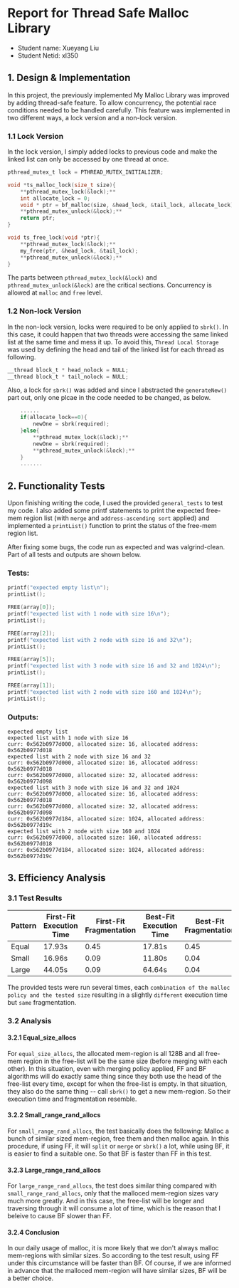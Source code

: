 # Report for Thread Safe Malloc Library

- Student name: Xueyang Liu
- Student Netid: xl350

## 1. Design & Implementation

In this project, the previously implemented My Malloc Library was improved by adding thread-safe feature. To allow concurrency, the potential race conditions needed to be handled carefully. This feature was implemented in two different ways, a lock version and a non-lock version. 

### 1.1 Lock Version

In the lock version, I simply added locks to previous code and make the linked list can only be accessed by one thread at once. 

```C
pthread_mutex_t lock = PTHREAD_MUTEX_INITIALIZER;

void *ts_malloc_lock(size_t size){
    **pthread_mutex_lock(&lock);**
    int allocate_lock = 0;
    void * ptr = bf_malloc(size, &head_lock, &tail_lock, allocate_lock);
    **pthread_mutex_unlock(&lock);**
    return ptr;
}

void ts_free_lock(void *ptr){
    **pthread_mutex_lock(&lock);**
    my_free(ptr, &head_lock, &tail_lock);
    **pthread_mutex_unlock(&lock);**
}
```

The parts between `pthread_mutex_lock(&lock)` and `pthread_mutex_unlock(&lock)` are the critical sections. Concurrency is allowed at `malloc` and `free` level.

### 1.2 Non-lock Version

In the non-lock version, locks were required to be only applied to `sbrk()`. In this case, it could happen that two threads were accessing the same linked list at the same time and mess it up. To avoid this, `Thread Local Storage` was used by defining the head and tail of the linked list for each thread as following.

```C
__thread block_t * head_nolock = NULL;
__thread block_t * tail_nolock = NULL;
```

Also, a lock for `sbrk()` was added and since I abstracted the `generateNew()` part out, only one plcae in the code needed to be changed, as below.

```C
    ......
    if(allocate_lock==0){
        newOne = sbrk(required);
    }else{
        **pthread_mutex_lock(&lock);**
        newOne = sbrk(required);
        **pthread_mutex_unlock(&lock);**
    }
    .......
```



## 2. Functionality Tests

Upon finishing writing the code, I used the provided `general_tests` to test my code. I also added some printf statements to print the expected free-mem region list (with `merge` and `address-ascending sort` applied) and implemented a `printList()` function to print the status of the free-mem region list.

After fixing some bugs, the code run as expected and was valgrind-clean. Part of all tests and outputs are shown below.

### Tests:

```C
printf("expected empty list\n");
printList();

FREE(array[0]);
printf("expected list with 1 node with size 16\n");
printList();

FREE(array[2]);
printf("expected list with 2 node with size 16 and 32\n");
printList();

FREE(array[5]);
printf("expected list with 3 node with size 16 and 32 and 1024\n");
printList();

FREE(array[1]);
printf("expected list with 2 node with size 160 and 1024\n");
printList();
```

### Outputs:

```
expected empty list
expected list with 1 node with size 16
curr: 0x562b0977d000, allocated size: 16, allocated address: 0x562b0977d018
expected list with 2 node with size 16 and 32
curr: 0x562b0977d000, allocated size: 16, allocated address: 0x562b0977d018
curr: 0x562b0977d080, allocated size: 32, allocated address: 0x562b0977d098
expected list with 3 node with size 16 and 32 and 1024
curr: 0x562b0977d000, allocated size: 16, allocated address: 0x562b0977d018
curr: 0x562b0977d080, allocated size: 32, allocated address: 0x562b0977d098
curr: 0x562b0977d184, allocated size: 1024, allocated address: 0x562b0977d19c
expected list with 2 node with size 160 and 1024
curr: 0x562b0977d000, allocated size: 160, allocated address: 0x562b0977d018
curr: 0x562b0977d184, allocated size: 1024, allocated address: 0x562b0977d19c
```

## 3. Efficiency Analysis

### 3.1 Test Results

| Pattern | First-Fit<Br>Execution Time | First-Fit<Br>Fragmentation | Best-Fit<Br>Execution Time | Best-Fit<Br>Fragmentation |
| --- | --- | --- | --- | --- |
| Equal | 17.93s | 0.45 | 17.81s | 0.45 |
| Small | 16.96s | 0.09 | 11.80s | 0.04 |
| Large | 44.05s | 0.09 | 64.64s | 0.04 |

The provided tests were run several times, each `combination of the malloc policy and the tested size` resulting in a slightly `different` execution time but `same` fragmentation.  

### 3.2 Analysis

#### 3.2.1 Equal_size_allocs

For `equal_size_allocs`, the allocated mem-region is all 128B and all free-mem region in the free-list will be the same size (before merging with each other). In this situation, even with merging policy applied, FF and BF algorithms will do exactly same thing since they both use the head of the free-list every time, except for when the free-list is empty. In that situation, they also do the same thing -- call `sbrk()` to get a new mem-region. So their execution time and fragmentation resemble.

#### 3.2.2 Small_range_rand_allocs

For `small_range_rand_allocs`, the test basically does the following: Malloc a bunch of similar sized mem-region, free them and then malloc again. In this procedure, if using FF, it will `split` or `merge` or `sbrk()` a lot, while using BF, it is easier to find a suitable one. So that BF is faster than FF in this test.

#### 3.2.3 Large_range_rand_allocs

For `large_range_rand_allocs`, the test does similar thing compared with `small_range_rand_allocs`, only that the malloced mem-region sizes vary much more greatly. And in this case, the free-list will be longer and traversing through it will consume a lot of time, which is the reason that I beleive to cause BF slower than FF. 

#### 3.2.4 Conclusion

In our daily usage of malloc, it is more likely that we don't always malloc mem-regions with similar sizes. So according to the test result, using FF under this circumstance will be faster than BF. Of course, if we are informed in advance that the malloced mem-region will have similar sizes, BF will be a better choice. 